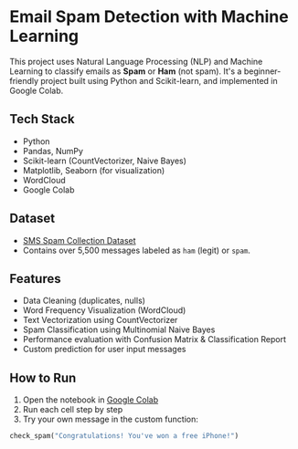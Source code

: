 # Email Spam Detection with Machine Learning

This project uses Natural Language Processing (NLP) and Machine Learning to classify emails as **Spam** or **Ham** (not spam). It's a beginner-friendly project built using Python and Scikit-learn, and implemented in Google Colab.

## Tech Stack

- Python 
- Pandas, NumPy 
- Scikit-learn (CountVectorizer, Naive Bayes) 
- Matplotlib, Seaborn (for visualization) 
- WordCloud 
- Google Colab 

## Dataset

- [SMS Spam Collection Dataset](https://www.kaggle.com/datasets/uciml/sms-spam-collection-dataset)
- Contains over 5,500 messages labeled as `ham` (legit) or `spam`.

## Features

- Data Cleaning (duplicates, nulls)
- Word Frequency Visualization (WordCloud)
- Text Vectorization using CountVectorizer
- Spam Classification using Multinomial Naive Bayes
- Performance evaluation with Confusion Matrix & Classification Report
- Custom prediction for user input messages

## How to Run

1. Open the notebook in [Google Colab](https://colab.research.google.com/)
2. Run each cell step by step
3. Try your own message in the custom function:
```python
check_spam("Congratulations! You've won a free iPhone!")
